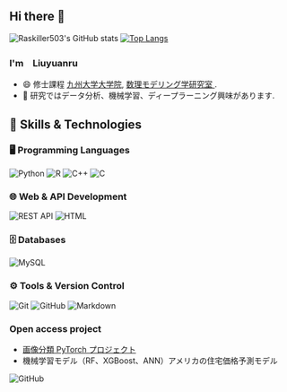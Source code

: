 ## Hi there 👋
![Raskiller503's GitHub stats](https://github-readme-stats.vercel.app/api?username=liuyuanru123&show_icons=true&theme=radical&count_private=true)
[![Top Langs](https://github-readme-stats.vercel.app/api/top-langs/?username=liuyuanru123)](https://github.com/anuraghazra/github-readme-stats)
<!--
**liuyuanru123/liuyuanru123** is a ✨ _special_ ✨ repository because its `README.md` (this file) appears on your GitHub profile.

Here are some ideas to get you started:

- 🔭 I’m currently working on ...
- 🌱 I’m currently learning ...
- 👯 I’m looking to collaborate on ...
- 🤔 I’m looking for help with ...
- 💬 Ask me about ...
- 📫 How to reach me: ...
- 😄 Pronouns: ...
- ⚡ Fun fact: ...
-->

### I'm　Liuyuanru

- 😄 修士課程 [九州大学大学院](https://www.kyushu-u.ac.jp/en/), [数理モデリング学研究室 ]([https://energy.arch.kyushu-u.ac.jp/index.html](https://www.agr.kyushu-u.ac.jp/lab/ta/members_ja.html)).
- 🔭 研究ではデータ分析、機械学習、ディープラーニング興味があります. 
## 🚀 Skills & Technologies

### 🖥️ Programming Languages
![Python](https://img.shields.io/badge/Python3-FFD43B?style=flat&logo=python&logoColor=white)
![R](https://img.shields.io/badge/R-276DC3?style=flat&logo=r&logoColor=white)
![C++](https://img.shields.io/badge/C++-00599C?style=flat&logo=c%2B%2B&logoColor=white)
![C](https://img.shields.io/badge/C-A8B9CC?style=flat&logo=c&logoColor=white)

### 🌐 Web & API Development
![REST API](https://img.shields.io/badge/REST%20API-red?style=flat)
![HTML](https://img.shields.io/badge/HTML-teal?style=flat&logo=html5&logoColor=white)

### 🗄️ Databases
![MySQL](https://img.shields.io/badge/MySQL-333333?style=flat&logo=mysql&logoColor=white)

### ⚙️ Tools & Version Control
![Git](https://img.shields.io/badge/Git-333333?style=flat&logo=git&logoColor=white)
![GitHub](https://img.shields.io/badge/GitHub-333333?style=flat&logo=github&logoColor=white)
![Markdown](https://img.shields.io/badge/Markdown-333333?style=flat&logo=markdown&logoColor=white)


### Open access project
- [画像分類 PyTorch プロジェクト](https://github.com/liuyuanru123/CNN_-PyTorch-)
- 機械学習モデル（RF、XGBoost、ANN）アメリカの住宅価格予測モデル

![GitHub ](https://github.com/liuyuanru123/liuyuanru123/raw/output/github-contribution-grid-snake.svg)




